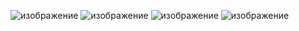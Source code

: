 ![изображение](https://github.com/user-attachments/assets/db17c3dc-04da-4883-9e1f-cc41c1a2dc62)
![изображение](https://github.com/user-attachments/assets/0dd21e53-65e3-4644-a132-93ed2132b615)
![изображение](https://github.com/user-attachments/assets/c3f53cee-cffd-4ca4-bdce-15b31f44549b)
![изображение](https://github.com/user-attachments/assets/65d72b30-574c-4da0-b18b-1d39094adbb2)

